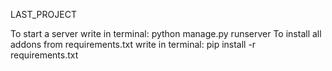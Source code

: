 LAST_PROJECT

To start a server write in terminal: python manage.py runserver
To install all addons from requirements.txt write in terminal: pip install -r requirements.txt
